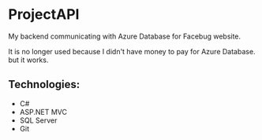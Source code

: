 # ProjectAPI

My backend communicating with Azure Database for Facebug website.

It is no longer used because I didn't have money to pay for Azure Database. but it works.


<h2>Technologies:</h3>
<ul>
  <li>C#</li>
  <li>ASP.NET MVC</li>
  <li>SQL Server</li>
  <li>Git</li>
</ul>
